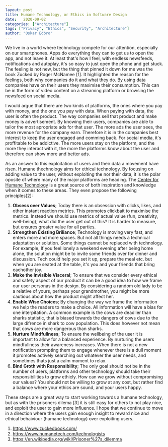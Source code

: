 ```yaml
---
layout: post
title: Humane Technology, or Ethics in Software Design
date:   2020-09-02
categories: ["Architecture"]
tags: ["Privacy", "Ethics", "Security", "Architecture"]
author: "Oskar Edbro"
---
```

We live in a world where technology compete for our attention, especially on our smartphones. Apps do everything they can to get us to open the app, and not leave it. At least that's how I feel, with endless newsfeeds, notifications and autoplay, it's so easy to just open the phone and get stuck. The feeling is not new, but the thing that pinned it down for me was the book Zucked by Roger McNamee [1]. It highlighted the reason for the feelings, both why companies do it and what they do. By using data companies have on their users they maximise their consumption. This can be in the form of video content on a streaming platform or browsing the newsfeed on social media. 

I would argue that there are two kinds of platforms, the ones where you pay with money, and the one you pay with data. When paying with data, the user is often the product. The way companies sell that product and make money is advertisement. By knowing their users, companies are able to tailor the most apropriate ads for that user. The more ads the user sees, the more revenue for the company earn. Therefore it is in the companies best interest to keep the user engaged and comming back. For social media, it's proffitable to be addictive. The more users stay on the platform, and the more they interact with it, the more the platforms know about the user and therefore can show more and better ads.

As an answer to this exploitation of users and their data a movement have risen. Humane thechnology aims for ethical technology. By focusing on adding value to the user, without exploiting the nor their data, it is the polar oposite of where many of the major platforms are heading. The <a href="https://www.humanetech.com">Center for Humane Technology</a> is a great source of both inspiration and knowledge when it comes to these areas. They even propose the following principles[2]:

1. **Obsess over Values**; Today there is an obsession with clicks, likes, and other instant reaction metrics. This promotes clickbait to maximise the metrics. Instead we should use metrics of actual value (fun, creativity, well-being), what did the user get out of this? It is harder to measure, but ensures greater value for all parties.
2. **Strengthen Existing Briliance**; Technology is moving very fast, and enters more and more spaces. But not all things needs a technical adaptation or solution. Some things cannot be replaced with technology. For example, If you feel lonely a weekend evening after being home alone, the solution might be to invite some friends over for dinner and discussion. Tech could help you set it up, prepare the meal etc. but when you are seated at the table, it's you and your friends that bring eachother joy.
3. **Make the Invisible Visceral**; To ensure that we consider every ethical and safety aspect of our product it can be a good idea to how we frame our user personas in the design. By considering a random old lady to be a relative of yours, perhaps your grandmother, you might be more cautious about how the product might affect her. 
4. **Enable Wise Choices**; By changing the way we frame the information we help the readers to make a choice. All information will have a bias for one interpitation. A common example is the cows are deadlier than sharks statistic, that is biased towards the dangers of cows due to the large difrence in shark to cow population. This does however not mean that cows are more dangerous than sharks.
5. **Nurture Mindfullness**; To ensure the wellbeing of the user it is important to allow for a balanced experience. By nurturing the users mindfullness their awareness increases. When there is not a new notification prompting them to engage whenever there is a dull moment it promotes actively searching out whatever the user needs, and sometimes thats just a calm moment to relax.
6. **Bind Groth with Responsibility**; The only goal should not be in the number of users, platforms and other technology should take their responsibilities to grow ethicly. How can we grow without compromising our values? You should not be willing to grow at any cost, but rather find a balance where your ethics are sound, and your users happy.


These steps are a great way to start working towards a humane technology, but as with the prisoners dilema [3] it is still easy for others to not play nice, and exploit the user to gain more influence. I hope that we continue to move in a direction where the users gain enough insight to reward nice and ethical behaiviour (humane technology) over exploiting users. 

1. <https://www.zuckedbook.com/>
2. <https://www.humanetech.com/technologists>
3. <https://en.wikipedia.org/wiki/Prisoner%27s_dilemma>